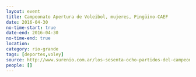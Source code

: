 ```yaml
---
layout: event 
title: Campeonato Apertura de Voleibol, mujeres, Pingüino-CAEF
date: 2016-04-30
no-time-start: true
date-end: 2016-04-30
no-time-end: true
location: 
category: rio-grande
tags: [deportes,voley]
source: http://www.surenio.com.ar/los-sesenta-ocho-partidos-del-campeonato-apertura-2016/
people: []
---
```

